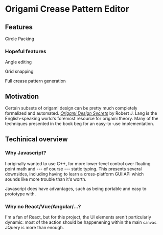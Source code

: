 # Origami Crease Pattern Editor

## Features

Circle Packing

### Hopeful features

Angle editing

Grid snapping

Full crease pattern generation 

## Motivation

Certain subsets of origami design can be pretty much completely formalized and automated. _[Origami Design Secrets](https://www.amazon.com/Origami-Design-Secrets-Mathematical-Methods/dp/1568814364)_ by Robert J. Lang is the English-speaking world's foremost resource for origami theory. Many of the techniques presented in the book beg for an easy-to-use implementation.

## Techinical overview

### Why Javascript?

I originally wanted to use C++, for more lower-level control over floating point math and --- of course --- static typing. This presents several downsides, including having to learn a cross-platform GUI API which sounds like more trouble than it's worth.

Javascript does have advantages, such as being portable and easy to prototype with.

### Why no React/Vue/Angular/...?

I'm a fan of React, but for this project, the UI elements aren't particularly dynamic: most of the action should be happenening within the main `canvas`. JQuery is more than enough.
